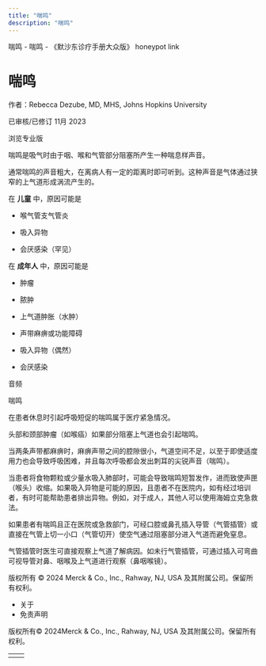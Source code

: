 ```yaml
---
title: "喘鸣"
description: "喘鸣"
---
```


﻿喘鸣 \- 喘鸣 \- 《默沙东诊疗手册大众版》 honeypot link

# 喘鸣

作者：Rebecca Dezube, MD, MHS, Johns Hopkins University

已审核/已修订 11月 2023

浏览专业版

喘鸣是吸气时由于咽、喉和气管部分阻塞所产生一种喘息样声音。

通常喘鸣的声音粗大，在离病人有一定的距离时即可听到。这种声音是气体通过狭窄的上气道形成涡流产生的。

在 **儿童** 中，原因可能是

- 喉气管支气管炎

- 吸入异物

- 会厌感染（罕见）


在 **成年人** 中，原因可能是

- 肿瘤

- 脓肿

- 上气道肿胀（水肿）

- 声带麻痹或功能障碍

- 吸入异物（偶然）

- 会厌感染


音频

喘鸣



在患者休息时引起呼吸短促的喘鸣属于医疗紧急情况。

头部和颈部肿瘤（如喉癌）如果部分阻塞上气道也会引起喘鸣。

当两条声带都麻痹时，麻痹声带之间的腔隙很小，气道空间不足，以至于即使适度用力也会导致呼吸困难，并且每次呼吸都会发出刺耳的尖锐声音（喘鸣）。

当患者将食物颗粒或少量水吸入肺部时，可能会导致喘鸣短暂发作，进而致使声匣（喉头）收缩。如果吸入异物是可能的原因，且患者不在医院内，如有经过培训者，有时可能帮助患者排出异物。例如，对于成人，其他人可以使用海姆立克急救法。

如果患者有喘鸣且正在医院或急救部门，可经口腔或鼻孔插入导管（气管插管）或直接在气管上切一小口（气管切开）使空气通过阻塞部分进入气道而避免窒息。

气管插管时医生可直接观察上气道了解病因。如未行气管插管，可通过插入可弯曲可视导管对鼻、咽喉及上气道进行观察（鼻咽喉镜）。



版权所有 © 2024
Merck & Co., Inc., Rahway, NJ, USA 及其附属公司。保留所有权利。

- 关于
- 免责声明

版权所有© 2024Merck & Co., Inc., Rahway, NJ, USA 及其附属公司。保留所有权利。

|     |     |
| --- | --- |
|  |  |